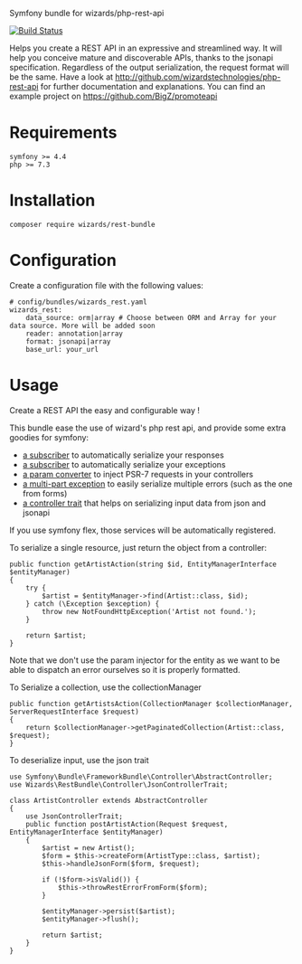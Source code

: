 Symfony bundle for wizards/php-rest-api

[![Build Status](https://travis-ci.org/wizardstechnologies/rest-api-bundle.svg?branch=master)](https://travis-ci.org/wizardstechnologies/rest-api-bundle)

Helps you create a REST API in an expressive and streamlined way.
It will help you conceive mature and discoverable APIs, thanks to the jsonapi specification.
Regardless of the output serialization, the request format will be the same.
Have a look at http://github.com/wizardstechnologies/php-rest-api for further documentation and explanations.
You can find an example project on https://github.com/BigZ/promoteapi

# Requirements
```
symfony >= 4.4
php >= 7.3
```

# Installation
```
composer require wizards/rest-bundle
```

# Configuration
Create a configuration file with the following values:

```
# config/bundles/wizards_rest.yaml
wizards_rest:
	data_source: orm|array # Choose between ORM and Array for your data source. More will be added soon
	reader: annotation|array
	format: jsonapi|array
	base_url: your_url
```

# Usage
Create a REST API the easy and configurable way !

This bundle ease the use of wizard's php rest api, and provide some extra goodies for symfony:
- [a subscriber](https://github.com/wizardstechnologies/rest-api-bundle/blob/master/Subscriber/SerializationSubscriber.php) to automatically serialize your responses
- [a subscriber](https://github.com/wizardstechnologies/rest-api-bundle/blob/master/Subscriber/ExceptionSubscriber.php) to automatically serialize your exceptions
- [a param converter](https://github.com/wizardstechnologies/rest-api-bundle/blob/master/Subscriber/ExceptionSubscriber.php) to inject PSR-7 requests in your controllers
- [a multi-part exception](https://github.com/wizardstechnologies/rest-api-bundle/blob/master/ParamConverter/Psr7ParamConverter.php) to easily serialize multiple errors (such as the one from forms)
- [a controller trait](https://github.com/wizardstechnologies/rest-api-bundle/blob/master/Controller/JsonControllerTrait.php) that helps on serializing input data from json and jsonapi


If you use symfony flex, those services will be automatically registered.


To serialize a single resource, just return the object from a controller:
```
public function getArtistAction(string $id, EntityManagerInterface $entityManager)
{
    try {
        $artist = $entityManager->find(Artist::class, $id);
    } catch (\Exception $exception) {
        throw new NotFoundHttpException('Artist not found.');
    }

    return $artist;
}
```
Note that we don't use the param injector for the entity as we want to be able to dispatch an error ourselves
so it is properly formatted.


To Serialize a collection, use the collectionManager
```
public function getArtistsAction(CollectionManager $collectionManager, ServerRequestInterface $request)
{
    return $collectionManager->getPaginatedCollection(Artist::class, $request);
}
```


To deserialize input, use the json trait
```
use Symfony\Bundle\FrameworkBundle\Controller\AbstractController;
use Wizards\RestBundle\Controller\JsonControllerTrait;

class ArtistController extends AbstractController
{
    use JsonControllerTrait;
	public function postArtistAction(Request $request, EntityManagerInterface $entityManager)
    {
        $artist = new Artist();
        $form = $this->createForm(ArtistType::class, $artist);
        $this->handleJsonForm($form, $request);

        if (!$form->isValid()) {
            $this->throwRestErrorFromForm($form);
        }

        $entityManager->persist($artist);
        $entityManager->flush();

        return $artist;
    }
}
```

